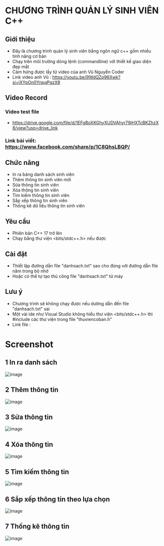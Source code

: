# CHƯƠNG TRÌNH QUẢN LÝ SINH VIÊN C++

## Giới thiệu
- Đây là chương trình quản lý sinh viên bằng ngôn ngữ c++ gồm nhiều tính năng cơ bản 
- Chạy trên môi trường dòng lệnh (commandline) với thiết kế giao diện đẹp mắt
- Cảm hứng được lấy từ video của anh Vũ Nguyễn Coder
- Link video anh Vũ : https://youtu.be/9WdQZp96Xwk?si=iXYpOn0YnpqPgzX8

## Video Record 
### Video test file 
- https://drive.google.com/file/d/1EFgBoXKGhyXUDVAhyr79iHXTcBKZhzX8/view?usp=drive_link
### Link bài viết: https://www.facebook.com/share/p/1C8QhsLBQP/

## Chức năng
- In ra bảng danh sách sinh viên
- Thêm thông tin sinh viên mới 
- Sửa thông tin sinh viên
- Xóa thông tin sinh viên
- Tìm kiếm thông tin sinh viên
- Sắp xếp thông tin sinh viên 
- Thống kê dữ liệu thông tin sinh viên

## Yêu cầu
- Phiên bản C++ 17 trở lên 
- Chạy bằng thư viện <bits/stdc++.h> nếu được

## Cài đặt
- Thiết lập đường dẫn file "danhsach.txt" sao cho đúng với đường dẫn file nằm trong bộ nhớ 
- Hoặc có thể tự tạo thủ công file "danhsach.txt" từ máy

## Lưu ý
- Chương trình sẽ không chạy được nếu dường dẫn đến file "danhsach.txt" sai
- Một vài ide như Visual Studio không hiểu thư viện <bits/stdc++.h> thì #include các thư viện trong file "thuviencoban.h"
- Link file :  

# Screenshot 
## 1 In ra danh sách
![image](https://github.com/user-attachments/assets/8c2f559a-9533-4705-ae50-7cbdc6609447)

## 2 Thêm thông tin
![image](https://github.com/user-attachments/assets/e9d23c0b-059d-4f23-b9b7-25c0e663136d)

## 3 Sửa thông tin 
![image](https://github.com/user-attachments/assets/d3689c01-3e21-4c34-b9a1-e6da48c26d56)

## 4 Xóa thông tin 
![image](https://github.com/user-attachments/assets/9ef3e3f9-1796-4b22-897a-3f998cd2db04)

## 5 Tìm kiếm thông tin 
![image](https://github.com/user-attachments/assets/59836b86-87ef-4aca-a979-cacb0cad9bdb)

## 6 Sắp xếp thông tin theo lựa chọn
![image](https://github.com/user-attachments/assets/f7c6dcdf-910d-4212-946f-18a2cdc494d3)

## 7 Thống kê thông tin
![image](https://github.com/user-attachments/assets/07adf541-a787-4352-862f-583486a9640a)
